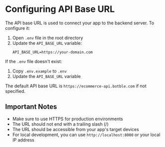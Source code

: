 # Configuring API Base URL

The API base URL is used to connect your app to the backend server. To configure it:

1. Open `.env` file in the root directory
2. Update the `API_BASE_URL` variable:
   ```env
   API_BASE_URL=https://your-domain.com
   ```

If the `.env` file doesn't exist:
1. Copy `.env.example` to `.env`
2. Update the `API_BASE_URL` variable

The default API base URL is `https://ecommerce-api.botble.com` if not specified.

## Important Notes
- Make sure to use HTTPS for production environments
- The URL should not end with a trailing slash (/)
- The URL should be accessible from your app's target devices
- For local development, you can use `http://localhost:8000` or your local IP address

